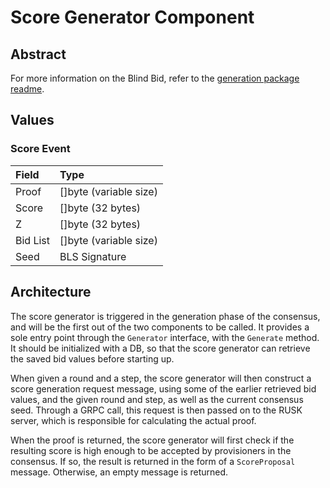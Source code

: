 # Score Generator Component

## Abstract

For more information on the Blind Bid, refer to the [generation package readme](../generation.md).

## Values

### Score Event

| Field | Type |
| :--- | :--- |
| Proof | \[\]byte \(variable size\) |
| Score | \[\]byte \(32 bytes\) |
| Z | \[\]byte \(32 bytes\) |
| Bid List | \[\]byte \(variable size\) |
| Seed | BLS Signature |

## Architecture

The score generator is triggered in the generation phase of the consensus, and will be the first out of the two components to be called. It provides a sole entry point through the `Generator` interface, with the `Generate` method. It should be initialized with a DB, so that the score generator can retrieve the saved bid values before starting up.

When given a round and a step, the score generator will then construct a score generation request message, using some of the earlier retrieved bid values, and the given round and step, as well as the current consensus seed. Through a GRPC call, this request is then passed on to the RUSK server, which is responsible for calculating the actual proof.

When the proof is returned, the score generator will first check if the resulting score is high enough to be accepted by provisioners in the consensus. If so, the result is returned in the form of a `ScoreProposal` message. Otherwise, an empty message is returned.

